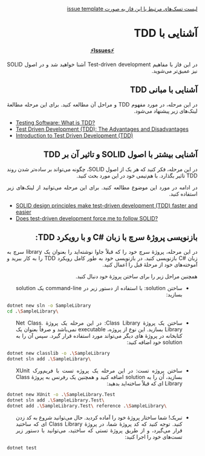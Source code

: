 <div dir="rtl" align='justify'>

[لیست تسک‌های مرتبط با این فاز به صورت issue template](./issue-template-Phase05.md)

# آشنایی با TDD

<div align='center'>

**[⚡Issues⚡](./issue-template-simpleProject.md)**

</div>

در این فاز با مفاهیم Test-driven development
آشنا خواهید شد و در اصول SOLID
نیز عمیق‌تر می‌شوید.

## آشنایی با مبانی TDD

در این مرحله، در مورد مفهوم TDD
و مراحل آن مطالعه کنید. برای این مرحله مطالعهٔ لینک‌های زیر پیشنهاد می‌شود.

<div dir="ltr">

- [Testing Software: What is TDD?](https://medium.com/javascript-scene/testing-software-what-is-tdd-459b2145405c)
- [Test Driven Development (TDD): The Advantages and Disadvantages](https://medium.com/@stevenpcurtis.sc/test-driven-development-tdd-the-advantages-and-disadvantages-5347899ead90)
- [Introduction to Test Driven Development (TDD)](https://medium.com/hackernoon/introduction-to-test-driven-development-tdd-61a13bc92d92)

</div>

## آشنایی بیشتر با اصول SOLID و تاثیر آن بر TDD

در این مرحله، فکر کنید که هر یک از اصول SOLID،
چگونه می‌تواند بر ساده‌تر شدن روند TDD
تاثیر بگذارد. با هم‌تیمی خود در این مورد بحث کنید.

در ادامه در مورد این موضوع مطالعه کنید. برای این مرحله می‌توانید از لینک‌های زیر استفاده کنید.

<div dir="ltr">

- [SOLID design principles make test-driven development (TDD) faster and easier](https://medium.com/ibm-garage/solid-design-principles-makes-test-driven-development-faster-and-easier-35c9eec22ff1)
- [Does test-driven development force me to follow SOLID?](https://softwareengineering.stackexchange.com/a/111868)

</div>

## بازنویسی پروژهٔ سرچ با زبان #C و با رویکرد TDD:

در این مرحله، پروژهٔ سرچ خود را که قبلاً جاوا نوشته‌اید را بعنوان یک library
سرچ به زبان #C
بازنویسی کنید. در بازنویسی خود به طور کامل رویکرد TDD
را به کار ببرید و آموخته‌های خود از مرحلهٔ قبل را اعمال کنید. 

همچنین مراحل زیر را برای ساختن پروژهٔ خود دنبال کنید.

- ساختن solution:
با استفاده از دستور زیر در command-line
یک solution
بسازید:

<div dir="ltr">

```Bash
dotnet new sln -o SampleLibrary
cd .\SampleLibrary\
```

</div>

- ساختن یک پروژهٔ Class Library:
در این مرحله یک پروژهٔ .Net Class Library
بسازید. این نوع از پروژه، executable
نمی‌باشد و صرفاً بعنوان یک کتابخانه در پروژهٔ های دیگر می‌تواند مورد استفاده قرار گیرد. سپس آن را به solution
خود اضافه کنید:

<div dir="ltr">

```Bash
dotnet new classlib -o .\SampleLibrary
dotnet sln add .\SampleLibrary\
```

</div>

- ساختن پروژه تست: در این مرحله یک پروژه تست با فریم‌ورک XUnit
بسازید، آن را به solution
اضافه کنید و همچنین یک رفرنس به پروژهٔ Class Library
ای که قبلاً ساخته‌اید بدهید:

<div dir="ltr">

```Bash
dotnet new XUnit -o .\SampleLibrary.Test
dotnet sln add .\SampleLibrary.Test\
dotnet add .\SampleLibrary.Test\ reference .\SampleLibrary\
```

</div>

- تبریک! شما ساختار پروژهٔ خود را آماده کردید. حال می‌توانید شروع به کد زدن کنید. توجه کنید که کد پروژهٔ شما، در پروژهٔ Class Library
ای که ساختید قرار می‌گیرد، و از طریق پروژهٔ تستی که ساختید، می‌توانید با دستور زیر تست‌های خود را اجرا کنید:

<div dir="ltr">

```Bash
dotnet test
```

</div>



</div>
